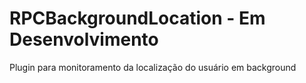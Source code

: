 # RPCBackgroundLocation - Em Desenvolvimento

Plugin para monitoramento da localização do usuário em background
